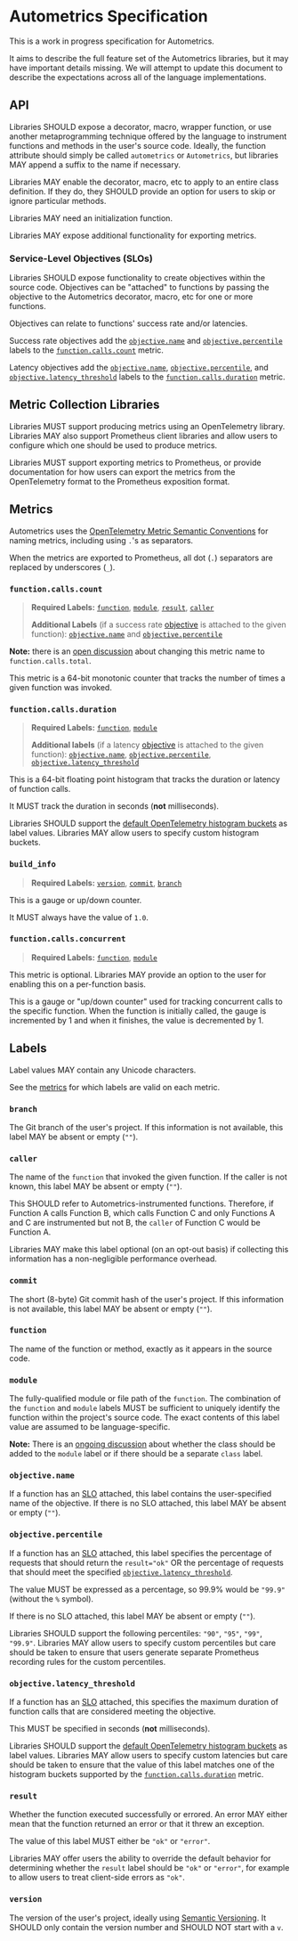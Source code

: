 # Autometrics Specification

This is a work in progress specification for Autometrics.

It aims to describe the full feature set of the Autometrics libraries, but it may have important details missing. We will attempt to update this document to describe the expectations across all of the language implementations.

## API

Libraries SHOULD expose a decorator, macro, wrapper function, or use another metaprogramming technique offered by the language to instrument functions and methods in the user's source code. Ideally, the function attribute should simply be called `autometrics` or `Autometrics`, but libraries MAY append a suffix to the name if necessary.

Libraries MAY enable the decorator, macro, etc to apply to an entire class definition. If they do, they SHOULD provide an option for users to skip or ignore particular methods.

Libraries MAY need an initialization function.

Libraries MAY expose additional functionality for exporting metrics.

### Service-Level Objectives (SLOs)

Libraries SHOULD expose functionality to create objectives within the source code. Objectives can be "attached" to functions by passing the objective to the Autometrics decorator, macro, etc for one or more functions.

Objectives can relate to functions' success rate and/or latencies.

Success rate objectives add the [`objective.name`](#objectivename) and [`objective.percentile`](#objectivepercentile) labels to the [`function.calls.count`](#functioncallscount) metric.

Latency objectives add the [`objective.name`](#objectivename), [`objective.percentile`](#objectivepercentile), and [`objective.latency_threshold`](#objectivelatency_threshold) labels to the [`function.calls.duration`](#functioncallsduration) metric.

## Metric Collection Libraries

Libraries MUST support producing metrics using an OpenTelemetry library. Libraries MAY also support Prometheus client libraries and allow users to configure which one should be used to produce metrics.

Libraries MUST support exporting metrics to Prometheus, or provide documentation for how users can export the metrics from the OpenTelemetry format to the Prometheus exposition format.

## Metrics

Autometrics uses the [OpenTelemetry Metric Semantic Conventions](https://github.com/open-telemetry/opentelemetry-specification/blob/main/specification/metrics/semantic_conventions/README.md) for naming metrics, including using `.`'s as separators.

When the metrics are exported to Prometheus, all dot (`.`) separators are replaced by underscores (`_`).

### `function.calls.count`

> **Required Labels:** [`function`](#function), [`module`](#module), [`result`](#result), [`caller`](#caller)
>
> **Additional Labels** (if a success rate [objective](#service-level-objectives-slos) is attached to the given function): [`objective.name`](#objectivename) and [`objective.percentile`](#objectivepercentile)

**Note:** there is an [open discussion](https://github.com/orgs/autometrics-dev/discussions/4#discussioncomment-5839198) about changing this metric name to `function.calls.total`.

This metric is a 64-bit monotonic counter that tracks the number of times a given function was invoked.

### `function.calls.duration`

> **Required Labels:** [`function`](#function), [`module`](#module)
>
> **Additional labels** (if a latency [objective](#service-level-objectives-slos) is attached to the given function): [`objective.name`](#objectivename), [`objective.percentile`](#objectivepercentile), [`objective.latency_threshold`](#objectivelatency_threshold)

This is a 64-bit floating point histogram that tracks the duration or latency of function calls.

It MUST track the duration in seconds (**not** milliseconds).

Libraries SHOULD support the [default OpenTelemetry histogram buckets](https://opentelemetry.io/docs/reference/specification/metrics/sdk/#histogram-aggregations) as label values. Libraries MAY allow users to specify custom histogram buckets.

### `build_info`

> **Required Labels:** [`version`](#version), [`commit`](#commit), [`branch`](#branch)

This is a gauge or up/down counter.

It MUST always have the value of `1.0`.

### `function.calls.concurrent`

> **Required Labels:** [`function`](#function), [`module`](#module)

This metric is optional. Libraries MAY provide an option to the user for enabling this on a per-function basis.

This is a gauge or "up/down counter" used for tracking concurrent calls to the specific function. When the function is initially called, the gauge is incremented by 1 and when it finishes, the value is decremented by 1.

## Labels

Label values MAY contain any Unicode characters.

See the [metrics](#metrics) for which labels are valid on each metric.

### `branch`

The Git branch of the user's project. If this information is not available, this label MAY be absent or empty (`""`).

### `caller`

The name of the `function` that invoked the given function. If the caller is not known, this label MAY be absent or empty (`""`).

This SHOULD refer to Autometrics-instrumented functions. Therefore, if Function A calls Function B, which calls Function C and only Functions A and C are instrumented but not B, the `caller` of Function C would be Function A.

Libraries MAY make this label optional (on an opt-out basis) if collecting this information has a non-negligible performance overhead.

### `commit`

The short (8-byte) Git commit hash of the user's project. If this information is not available, this label MAY be absent or empty (`""`).

### `function`

The name of the function or method, exactly as it appears in the source code.

### `module`

The fully-qualified module or file path of the `function`. The combination of the `function` and `module` labels MUST be sufficient to uniquely identify the function within the project's source code. The exact contents of this label value are assumed to be language-specific.

**Note:** There is an [ongoing discussion](https://github.com/orgs/autometrics-dev/discussions/28) about whether the class should be added to the `module` label or if there should be a separate `class` label.

### `objective.name`

If a function has an [SLO](#service-level-objectives-slos) attached, this label contains the user-specified name of the objective. If there is no SLO attached, this label MAY be absent or empty (`""`).

### `objective.percentile`

If a function has an [SLO](#service-level-objectives-slos) attached, this label specifies the percentage of requests that should return the `result="ok"` OR the percentage of requests that should meet the specified [`objective.latency_threshold`](#objectivelatency_threshold).

The value MUST be expressed as a percentage, so 99.9% would be `"99.9"` (without the `%` symbol).

If there is no SLO attached, this label MAY be absent or empty (`""`).

Libraries SHOULD support the following percentiles: `"90"`, `"95"`, `"99"`, `"99.9"`. Libraries MAY allow users to specify custom percentiles but care should be taken to ensure that users generate separate Prometheus recording rules for the custom percentiles.

### `objective.latency_threshold`

If a function has an [SLO](#service-level-objectives-slos) attached, this specifies the maximum duration of function calls that are considered meeting the objective.

This MUST be specified in seconds (**not** milliseconds).

Libraries SHOULD support the [default OpenTelemetry histogram buckets](https://opentelemetry.io/docs/reference/specification/metrics/sdk/#histogram-aggregations) as label values. Libraries MAY allow users to specify custom latencies but care should be taken to ensure that the value of this label matches one of the histogram buckets supported by the [`function.calls.duration`](#functioncallsduration) metric.

### `result`

Whether the function executed successfully or errored. An error MAY either mean that the function returned an error or that it threw an exception.

The value of this label MUST either be `"ok"` or `"error"`.

Libraries MAY offer users the ability to override the default behavior for determining whether the `result` label should be `"ok"` or `"error"`, for example to allow users to treat client-side errors as `"ok"`.

### `version`

The version of the user's project, ideally using [Semantic Versioning](https://semver.org/). It SHOULD only contain the version number and SHOULD NOT start with a `v`.
